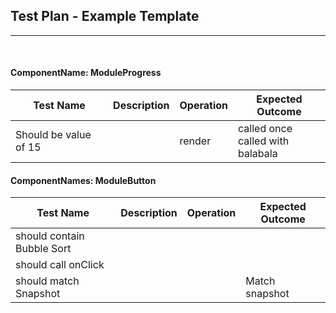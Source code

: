 ## Test Plan - Example Template
--------
<br>

#### ComponentName: ModuleProgress

|Test Name|Description|Operation|Expected Outcome|
|----|------|--------|----------------|
| Should be value of 15 ||render | called once<br>called with balabala |



#### ComponentNames: ModuleButton

|Test Name|Description|Operation|Expected Outcome|
|----|------|----------------|------------|
| should contain Bubble Sort | | | |
| should call onClick | | | |
| should match Snapshot | | | Match snapshot |


